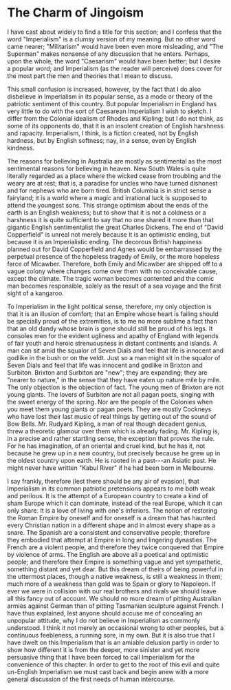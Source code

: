 # The Charm of Jingoism

I have cast about widely to find a title for this section; and I confess that the word "Imperialism" is a clumsy version of my meaning. But no other word came nearer; "Militarism" would have been even more misleading, and "The Superman" makes nonsense of any discussion that he enters. Perhaps, upon the whole, the word "Caesarism" would have been better; but I desire a popular word; and Imperialism (as the reader will perceive) does cover for the most part the men and theories that I mean to discuss.

This small confusion is increased, however, by the fact that I do also disbelieve in Imperialism in its popular sense, as a mode or theory of the patriotic sentiment of this country. But popular Imperialism in England has very little to do with the sort of Caesarean Imperialism I wish to sketch. I differ from the Colonial idealism of Rhodes and Kipling; but I do not think, as some of its opponents do, that it is an insolent creation of English harshness and rapacity. Imperialism, I think, is a fiction created, not by English hardness, but by English softness; nay, in a sense, even by English kindness.

The reasons for believing in Australia are mostly as sentimental as the most sentimental reasons for believing in heaven. New South Wales is quite literally regarded as a place where the wicked cease from troubling and the weary are at rest; that is, a paradise for uncles who have turned dishonest and for nephews who are born tired. British Columbia is in strict sense a fairyland; it is a world where a magic and irrational luck is supposed to attend the youngest sons. This strange optimism about the ends of the earth is an English weakness; but to show that it is not a coldness or a harshness it is quite sufficient to say that no one shared it more than that gigantic English sentimentalist the great Charles Dickens. The end of "David Copperfield" is unreal not merely because it is an optimistic ending, but because it is an Imperialistic ending. The decorous British happiness planned out for David Copperfield and Agnes would be embarrassed by the perpetual presence of the hopeless tragedy of Emily, or the more hopeless farce of Micawber. Therefore, both Emily and Micawber are shipped off to a vague colony where changes come over them with no conceivable cause, except the climate. The tragic woman becomes contented and the comic man becomes responsible, solely as the result of a sea voyage and the first sight of a kangaroo.

To Imperialism in the light political sense, therefore, my only objection is that it is an illusion of comfort; that an Empire whose heart is failing should be specially proud of the extremities, is to me no more sublime a fact than that an old dandy whose brain is gone should still be proud of his legs. It consoles men for the evident ugliness and apathy of England with legends of fair youth and heroic strenuousness in distant continents and islands. A man can sit amid the squalor of Seven Dials and feel that life is innocent and godlike in the bush or on the veldt. Just so a man might sit in the squalor of Seven Dials and feel that life was innocent and godlike in Brixton and Surbiton. Brixton and Surbiton are "new"; they are expanding; they are "nearer to nature," in the sense that they have eaten up nature mile by mile. The only objection is the objection of fact. The young men of Brixton are not young giants. The lovers of Surbiton are not all pagan poets, singing with the sweet energy of the spring. Nor are the people of the Colonies when you meet them young giants or pagan poets. They are mostly Cockneys who have lost their last music of real things by getting out of the sound of Bow Bells. Mr. Rudyard Kipling, a man of real though decadent genius, threw a theoretic glamour over them which is already fading. Mr. Kipling is, in a precise and rather startling sense, the exception that proves the rule. For he has imagination, of an oriental and cruel kind, but he has it, not because he grew up in a new country, but precisely because he grew up in the oldest country upon earth. He is rooted in a past---an Asiatic past. He might never have written "Kabul River" if he had been born in Melbourne.

I say frankly, therefore (lest there should be any air of evasion), that Imperialism in its common patriotic pretensions appears to me both weak and perilous. It is the attempt of a European country to create a kind of sham Europe which it can dominate, instead of the real Europe, which it can only share. It is a love of living with one's inferiors. The notion of restoring the Roman Empire by oneself and for oneself is a dream that has haunted every Christian nation in a different shape and in almost every shape as a snare. The Spanish are a consistent and conservative people; therefore they embodied that attempt at Empire in long and lingering dynasties. The French are a violent people, and therefore they twice conquered that Empire by violence of arms. The English are above all a poetical and optimistic people; and therefore their Empire is something vague and yet sympathetic, something distant and yet dear. But this dream of theirs of being powerful in the uttermost places, though a native weakness, is still a weakness in them; much more of a weakness than gold was to Spain or glory to Napoleon. If ever we were in collision with our real brothers and rivals we should leave all this fancy out of account. We should no more dream of pitting Australian armies against German than of pitting Tasmanian sculpture against French. I have thus explained, lest anyone should accuse me of concealing an unpopular attitude, why I do not believe in Imperialism as commonly understood. I think it not merely an occasional wrong to other peoples, but a continuous feebleness, a running sore, in my own. But it is also true that I have dwelt on this Imperialism that is an amiable delusion partly in order to show how different it is from the deeper, more sinister and yet more persuasive thing that I have been forced to call Imperialism for the convenience of this chapter. In order to get to the root of this evil and quite un-English Imperialism we must cast back and begin anew with a more general discussion of the first needs of human intercourse.
